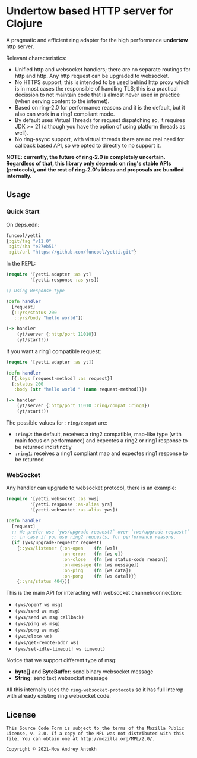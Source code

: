 # Undertow based HTTP server for Clojure

A pragmatic and efficient ring adapter for the high performance
**undertow** http server.

Relevant characteristics:

- Unified http and websocket handlers; there are no separate routings
  for http and http. Any http request can be upgraded to websocket.
- No HTTPS support; this is intended to be used behind http proxy
  which is in most cases the responsible of handling TLS; this is a
  practical decission to not maintain code that is almost never used
  in practice (when serving content to the internet).
- Based on ring-2.0 for performance reasons and it is the default, but
  it also can work in a ring1 compliant mode.
- By default uses Virtual Threads for request dispatching so, it
  requires JDK >= 21 (although you have the option of using platform
  threads as well).
- No ring-async support, with virtual threads there are no real need
  for callback based API, so we opted to directly to no support it.

**NOTE: currently, the future of ring-2.0 is completely
uncertain. Regardless of that, this library only depends on ring's
stable APIs (protocols), and the rest of ring-2.0's ideas and
proposals are bundled internally.**


## Usage

### Quick Start

On deps.edn:

```clojure
funcool/yetti
{:git/tag "v11.0"
 :git/sha "e27eb51"
 :git/url "https://github.com/funcool/yetti.git"}
```

In the REPL:

```clojure
(require '[yetti.adapter :as yt]
         '[yetti.response :as yrs])

;; Using Response type

(defn handler
  [request]
  {::yrs/status 200
   ::yrs/body "hello world"})

(-> handler
    (yt/server {:http/port 11010})
    (yt/start!))
```

If you want a ring1 compatible request:

```clojure
(require '[yetti.adapter :as yt])

(defn handler
  [{:keys [request-method] :as request}]
  {:status 200
   :body (str "hello world " (name request-method))})

(-> handler
    (yt/server {:http/port 11010 :ring/compat :ring1})
    (yt/start!))
```

The possible values for `:ring/compat` are:

 - `:ring2`: the default, receives a ring2 compatible, map-like type
   (with main focus on performance) and expectes a ring2 or ring1
   response to be returned indistinctly
 - `:ring1`: receives a ring1 compliant map and expectes ring1
   response to be returned


### WebSocket

Any handler can upgrade to websocket protocol, there is an example:

```clojure
(require '[yetti.websocket :as yws]
         '[yetti.response :as-alias yrs]
         '[yetti.websocket :as-alias yws])

(defn handler
  [request]
  ;; We prefer use `yws/upgrade-request?` over `rws/upgrade-request?`
  ;; in case if you use ring2 requests, for performance reasons.
  (if (yws/upgrade-request? request)
    {::yws/listener {:on-open    (fn [ws])
                     :on-error   (fn [ws e])
                     :on-close   (fn [ws status-code reason])
                     :on-message (fn [ws message])
                     :on-ping    (fn [ws data])
                     :on-pong    (fn [ws data])}}
    {::yrs/status 404}))
```

This is the main API for interacting with websocket channel/connection:

- `(yws/open? ws msg)`
- `(yws/send ws msg)`
- `(yws/send ws msg callback)`
- `(yws/ping ws msg)`
- `(yws/pong ws msg)`
- `(yws/close ws)`
- `(yws/get-remote-addr ws)`
- `(yws/set-idle-timeout! ws timeout)`


Notice that we support different type of msg:

* **byte[]** and **ByteBuffer**: send binary websocket message
* **String**: send text websocket message

All this internally uses the `ring-websocket-protocols` so it has full
interop with already existing ring websocket code.


## License

```
This Source Code Form is subject to the terms of the Mozilla Public
License, v. 2.0. If a copy of the MPL was not distributed with this
file, You can obtain one at http://mozilla.org/MPL/2.0/.

Copyright © 2021-Now Andrey Antukh
```
